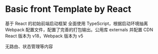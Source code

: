 #  Basic front Template by React
基于 React 的初始前端启动框架
全面使用 TypeScript，根据启动环境抽离 Webpack 配置文件，配置了完善的打包输出。公用库 externals 并配置 CDN
React 版本为 v18，Webpack 版本为 v5

无路由、状态管理等内容
